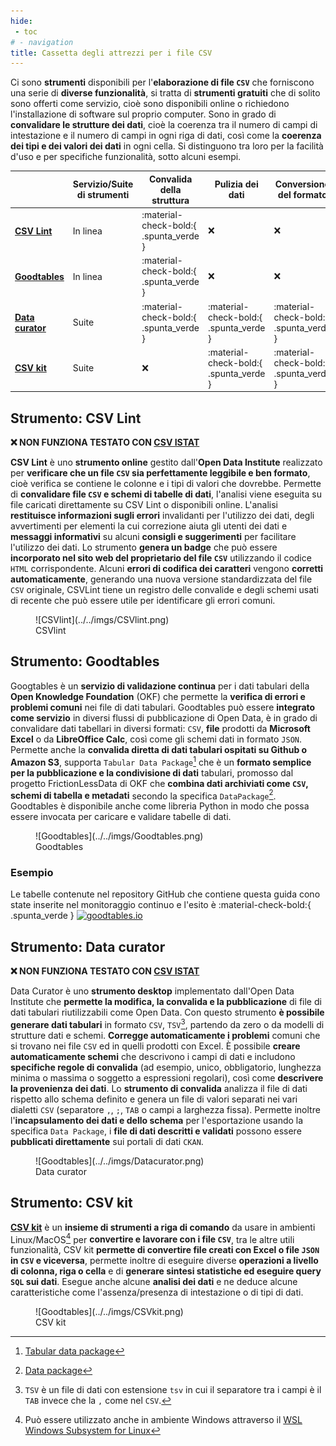 ```yaml
---
hide:
 - toc
# - navigation
title: Cassetta degli attrezzi per i file CSV
---
```


Ci sono **strumenti** disponibili per l'**elaborazione di file `CSV`** che forniscono una serie di **diverse funzionalità**, si tratta di **strumenti gratuiti** che di solito sono offerti come servizio, cioè sono disponibili online o richiedono l'installazione di software sul proprio computer. Sono in grado di **convalidare le strutture dei dati**, cioè la coerenza tra il numero di campi di intestazione e il numero di campi in ogni riga di dati, così come la **coerenza dei tipi e dei valori dei dati** in ogni cella. Si distinguono tra loro per la facilità d'uso e per specifiche funzionalità, sotto alcuni esempi.

| | Servizio/Suite di strumenti | Convalida della struttura | Pulizia dei dati | Conversione del formato |
| --- | --- | --- | --- | --- |
| **[CSV Lint](https://csvlint.io/)** | In linea | :material-check-bold:{ .spunta_verde } | :x: | :x: |
| **[Goodtables](https://goodtables.io/)** | In linea | :material-check-bold:{ .spunta_verde } | :x: | :x: |
| **[Data curator](https://github.com/qcif/data-curator)** | Suite | :material-check-bold:{ .spunta_verde } | :material-check-bold:{ .spunta_verde } | :material-check-bold:{ .spunta_verde } |
| **[CSV kit](https://csvkit.readthedocs.io/en/latest/)** | Suite | :x: | :material-check-bold:{ .spunta_verde } | :material-check-bold:{ .spunta_verde } |

## Strumento: CSV Lint

**:x: NON FUNZIONA TESTATO CON [CSV ISTAT](../../risorse/tabelle/demo_CSV_ISTAT.csv)**

**CSV Lint** è uno **strumento online** gestito dall'**Open Data Institute** realizzato per **verificare che un file `CSV` sia perfettamente leggibile e ben formato**, cioè verifica se contiene le colonne e i tipi di valori che dovrebbe. Permette di **convalidare file `CSV` e schemi di tabelle di dati**, l'analisi viene eseguita su file caricati direttamente su CSV Lint o disponibili online.
L'analisi **restituisce informazioni sugli errori** invalidanti per l'utilizzo dei dati, degli avvertimenti per elementi la cui correzione aiuta gli utenti dei dati e **messaggi informativi** su alcuni **consigli e suggerimenti** per facilitare l'utilizzo dei dati.
Lo strumento **genera un badge** che può essere **incorporato nel sito web del proprietario del file `CSV`** utilizzando il codice `HTML` corrispondente.
Alcuni **errori di codifica dei caratteri** vengono **corretti automaticamente**, generando una nuova versione standardizzata del file `CSV` originale, CSVLint tiene un registro delle convalide e degli schemi usati di recente che può essere utile per identificare gli errori comuni.

<figure markdown>
  ![CSVlint](../../imgs/CSVlint.png)
  <figcaption>CSVlint</figcaption>
</figure>

## Strumento: Goodtables

Googtables è un **servizio di validazione continua** per i dati tabulari della **Open Knowledge Foundation** (OKF) che permette la **verifica di errori e problemi comuni** nei file di dati tabulari. Goodtables può essere **integrato come servizio** in diversi flussi di pubblicazione di Open Data, è in grado di convalidare dati tabellari in diversi formati: `CSV`, **file** prodotti da **Microsoft Excel** o da **LibreOffice Calc**, così come gli schemi dati in formato `JSON`. Permette anche la **convalida diretta di dati tabulari ospitati su Github o Amazon S3**, supporta `Tabular Data Package`[^1] che è un **formato semplice per la pubblicazione e la condivisione di dati** tabulari, promosso dal progetto FrictionLessData di OKF che **combina dati archiviati come `CSV`, schemi di tabella e metadati** secondo la specifica `DataPackage`[^2]. Goodtables è disponibile anche come libreria Python in modo che possa essere invocata per caricare e validare tabelle di dati.

[^1]: [Tabular data package](https://specs.frictionlessdata.io/tabular-data-package/#language)
[^2]: [Data package](https://specs.frictionlessdata.io/data-package/)

<figure markdown>
  ![Goodtables](../../imgs/Goodtables.png)
  <figcaption>Goodtables</figcaption>
</figure>

### Esempio

Le tabelle contenute nel repository GitHub che contiene questa guida cono state inserite nel monitoraggio continuo e l'esito è :material-check-bold:{ .spunta_verde } [![goodtables.io](https://goodtables.io/badge/github/ondata/guidaPraticaPubblicazioneCSV.svg)](https://goodtables.io/github/ondata/guidaPraticaPubblicazioneCSV)

## Strumento: Data curator

**:x: NON FUNZIONA TESTATO CON [CSV ISTAT](../../risorse/tabelle/demo_CSV_ISTAT.csv)**

Data Curator è uno **strumento desktop** implementato dall'Open Data Institute che **permette la modifica, la convalida e la pubblicazione** di file di dati tabulari riutilizzabili come Open Data. Con questo strumento **è possibile generare dati tabulari** in formato `CSV`, `TSV`[^3], partendo da zero o da modelli di strutture dati e schemi. **Corregge automaticamente i problemi** comuni che si trovano nei file `CSV` ed in quelli prodotti con Excel. È possibile **creare automaticamente schemi** che descrivono i campi di dati e includono **specifiche regole di convalida** (ad esempio, unico, obbligatorio, lunghezza minima o massima o soggetto a espressioni regolari), così come **descrivere la provenienza dei dati**. Lo **strumento di convalida** analizza il file di dati rispetto allo schema definito e genera un file di valori separati nei vari dialetti `CSV` (separatore `,`, `;`, `TAB` o campi a larghezza fissa). Permette inoltre l'**incapsulamento dei dati e dello schema** per l'esportazione usando la specifica `Data Package`, i **file di dati descritti e validati** possono essere **pubblicati direttamente** sui portali di dati `CKAN`.

[^3]: `TSV` è un file di dati con estensione `tsv` in cui il separatore tra i campi è il `TAB` invece che la `,` come nel `CSV`.

<figure markdown>
  ![Goodtables](../../imgs/Datacurator.png)
  <figcaption>Data curator</figcaption>
</figure>

## Strumento: CSV kit

[**CSV kit**](https://csvkit.readthedocs.io/en/latest/) è un **insieme di strumenti a riga di comando** da usare in ambienti Linux/MacOS[^4] per **convertire e lavorare con i file `CSV`**, tra le altre utili funzionalità, CSV kit **permette di convertire file creati con Excel o file `JSON` in `CSV` e viceversa**, permette inoltre di eseguire diverse **operazioni a livello di colonna, riga o cella** e di **generare sintesi statistiche ed eseguire query `SQL` sui dati**. Esegue anche alcune **analisi dei dati** e ne deduce alcune caratteristiche come l'assenza/presenza di intestazione o di tipi di dati.

[^4]: Può essere utilizzato anche in ambiente Windows attraverso il [WSL Windows Subsystem for Linux](https://docs.microsoft.com/it-it/windows/wsl/install)

<figure markdown>
  ![Goodtables](../../imgs/CSVkit.png)
  <figcaption>CSV kit</figcaption>
</figure>
